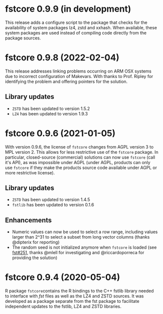 

# fstcore 0.9.9 (in development)

This release adds a configure script to the package that checks for the availability of system packages lz4, zstd and
xxhash. When available, these system packages are used instead of compiling code directly from the package sources.


# fstcore 0.9.8 (2022-02-04)

This release addresses linking problems occurring on ARM OSX systems due to incorrect configuration of Makevars.
With thanks to Prof. Ripley for identifying the problem and offering pointers for the solution.

## Library updates

* `ZSTD` has been updated to version 1.5.2
* `LZ4` has been updated to version 1.9.3


# fstcore 0.9.6 (2021-01-05)

With version 0.9.6, the license of `fstcore` changes from AGPL version 3 to MPL version 2. This allows for less
restrictive use of the `fstcore` package. In particular, closed-source (commercial) solutions can now use `fstcore`
(call it's API), as was impossible under AGPL (under AGPL, products can only use `fstcore` if they make the products
source code available under AGPL or more restrictive license).

## Library updates

* `ZSTD` has been updated to version 1.4.5
* `fstlib` has been updated to version 0.1.6

## Enhancements

* Numeric values can now be used to select a row range, including values larger than 2^31 to select a subset from
long vector columns (thanks @dipterix for reporting)
* The random seed is not initialized anymore when `fstcore` is loaded (see [fst#251](https://github.com/fstpackage/fst/issues/251), thanks @mlell for investigating and @riccardoporreca for providing the solution)


# fstcore 0.9.4 (2020-05-04)

R package `fstcore`contains the R bindings to the C++ fstlib library needed to interface with _fst_ files as well as
the LZ4 and ZSTD sources. It was developed as a package separate from the fst package to facilitate independent
updates to the fstlib, LZ4 and ZSTD libraries.
